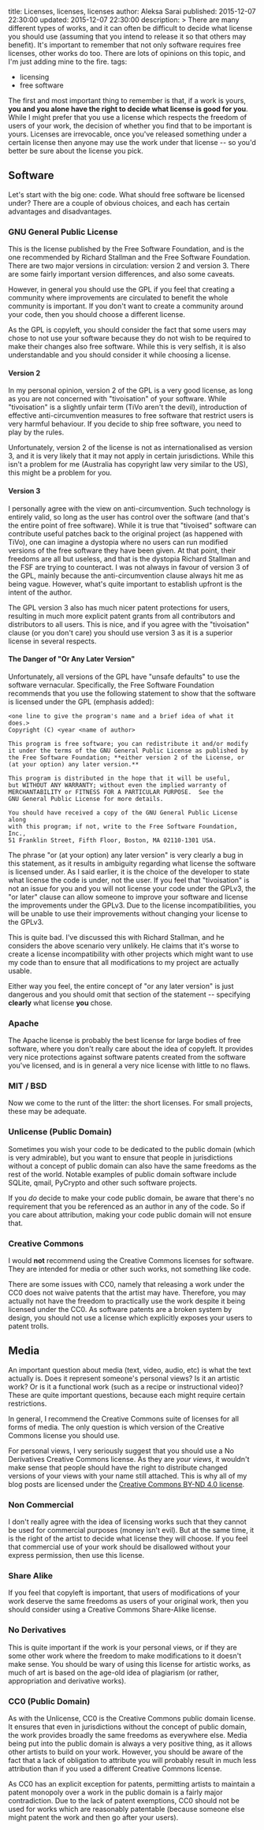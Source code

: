 title: Licenses, licenses, licenses
author: Aleksa Sarai
published: 2015-12-07 22:30:00
updated: 2015-12-07 22:30:00
description: >
  There are many different types of works, and it can often be difficult to decide
  what license you should use (assuming that you intend to release it so that
  others may benefit). It's important to remember that not only software requires
  free licenses, other works do too. There are lots of opinions on this topic,
  and I'm just adding mine to the fire.
tags:
  - licensing
  - free software

The first and most important thing to remember is that, if a work is yours, **you
and you alone have the right to decide what license is good for you**. While I
might prefer that you use a license which respects the freedom of users of your
work, the decision of whether you find that to be important is yours. Licenses
are irrevocable, once you've released something under a certain license then
anyone may use the work under that license -- so you'd better be sure about the
license you pick.

## Software ##

Let's start with the big one: code. What should free software be licensed under?
There are a couple of obvious choices, and each has certain advantages and
disadvantages.

### GNU General Public License ###

This is the license published by the Free Software Foundation, and is the one
recommended by Richard Stallman and the Free Software Foundation. There are two
major versions in circulation: version 2 and version 3. There are some fairly
important version differences, and also some caveats.

However, in general you should use the GPL if you feel that creating a community
where improvements are circulated to benefit the whole community is important. If
you don't want to create a community around your code, then you should choose a
different license.

As the GPL is copyleft, you should consider the fact that some users may chose to
not use your software because they do not wish to be required to make their changes
also free software. While this is very selfish, it is also understandable and you
should consider it while choosing a license.

#### Version 2 ####

In my personal opinion, version 2 of the GPL is a very good license, as long as
you are not concerned with "tivoisation" of your software. While "tivoisation"
is a slightly unfair term (TiVo aren't the devil), introduction of effective
anti-circumvention measures to free software that restrict users is very harmful
behaviour. If you decide to ship free software, you need to play by the rules.

Unfortunately, version 2 of the license is not as internationalised as version 3,
and it is very likely that it may not apply in certain jurisdictions. While this
isn't a problem for me (Australia has copyright law very similar to the US), this
might be a problem for you.

#### Version 3 ####

I personally agree with the view on anti-circumvention. Such technology is entirely
valid, so long as the user has control over the software (and that's the entire
point of free software). While it is true that "tivoised" software can contribute
useful patches back to the original project (as happened with TiVo), one can
imagine a dystopia where no users can run modified versions of the free software
they have been given. At that point, their freedoms are all but useless, and that
is the dystopia Richard Stallman and the FSF are trying to counteract. I was not
always in favour of version 3 of the GPL, mainly because the anti-circumvention
clause always hit me as being vague. However, what's quite important to establish
upfront is the intent of the author.

The GPL version 3 also has much nicer patent protections for users, resulting in
much more explicit patent grants from all contributors and distributors to all
users. This is nice, and if you agree with the "tivoisation" clause (or you don't
care) you should use version 3 as it is a superior license in several respects.

#### The Danger of "Or Any Later Version" ####

Unfortunately, all versions of the GPL have "unsafe defaults" to use the software
vernacular. Specifically, the Free Software Foundation recommends that you use
the following statement to show that the software is licensed under the GPL
(emphasis added):

```language-text
<one line to give the program's name and a brief idea of what it does.>
Copyright (C) <year <name of author>

This program is free software; you can redistribute it and/or modify
it under the terms of the GNU General Public License as published by
the Free Software Foundation; **either version 2 of the License, or
(at your option) any later version.**

This program is distributed in the hope that it will be useful,
but WITHOUT ANY WARRANTY; without even the implied warranty of
MERCHANTABILITY or FITNESS FOR A PARTICULAR PURPOSE.  See the
GNU General Public License for more details.

You should have received a copy of the GNU General Public License along
with this program; if not, write to the Free Software Foundation, Inc.,
51 Franklin Street, Fifth Floor, Boston, MA 02110-1301 USA.
```

The phrase "or (at your option) any later version" is very clearly a bug in this
statement, as it results in ambiguity regarding what license the software is
licensed under. As I said earlier, it is the choice of the developer to state
what license the code is under, not the user. If you feel that "tivoisation" is
not an issue for you and you will not license your code under the GPLv3, the
"or later" clause can allow someone to improve your software and license the
improvements under the GPLv3. Due to the license incompatibilities, you will be
unable to use their improvements without changing your license to the GPLv3.

This is quite bad. I've discussed this with Richard Stallman, and he considers
the above scenario very unlikely. He claims that it's worse to create a license
incompatibility with other projects which might want to use my code than to ensure
that all modifications to my project are actually usable.

Either way you feel, the entire concept of "or any later version" is just dangerous
and you should omit that section of the statement -- specifying **clearly** what
license **you** chose.

### Apache ###

The Apache license is probably the best license for large bodies of free software,
where you don't really care about the idea of copyleft. It provides very nice
protections against software patents created from the software you've licensed,
and is in general a very nice license with little to no flaws.

### MIT / BSD ###

Now we come to the runt of the litter: the short licenses. For small projects,
these may be adequate.

### Unlicense (Public Domain) ###

Sometimes you wish your code to be dedicated to the public domain (which is very
admirable), but you want to ensure that people in jurisdictions without a concept
of public domain can also have the same freedoms as the rest of the world. Notable
examples of public domain software include SQLite, qmail, PyCrypto and other such
software projects.

If you *do* decide to make your code public domain, be aware that there's no
requirement that you be referenced as an author in any of the code. So if you
care about attribution, making your code public domain will not ensure that.

### Creative Commons ###

I would **not** recommend using the Creative Commons licenses for software. They
are intended for media or other such works, not something like code.

There are some issues with CC0, namely that releasing a work under the CC0 does
not waive patents that the artist may have. Therefore, you may actually not have
the freedom to practically use the work despite it being licensed under the CC0.
As software patents are a broken system by design, you should not use a license
which explicitly exposes your users to patent trolls.

## Media ##

An important question about media (text, video, audio, etc) is what the text
actually is. Does it represent someone's personal views? Is it an artistic work?
Or is it a functional work (such as a recipe or instructional video)? These are
quite important questions, because each might require certain restrictions.

In general, I recommend the Creative Commons suite of licenses for all forms of
media. The only question is which version of the Creative Commons license you
should use.

For personal views, I very seriously suggest that you should use a No Derivatives
Creative Commons license. As they are *your views*, it wouldn't make sense that
people should have the right to distribute changed versions of your views with
your name still attached. This is why all of my blog posts are licensed under
the [Creative Commons BY-ND 4.0 license][BY-ND].

[BY-ND]: https://creativecommons.org/licenses/by-nd/4.0/

### Non Commercial ###

I don't really agree with the idea of licensing works such that they cannot be
used for commercial purposes (money isn't evil). But at the same time, it is the
right of the artist to decide what license they will choose. If you feel that
commercial use of your work should be disallowed without your express permission,
then use this license.

### Share Alike ###

If you feel that copyleft is important, that users of modifications of your work
deserve the same freedoms as users of your original work, then you should consider
using a Creative Commons Share-Alike license.

### No Derivatives ###

This is quite important if the work is your personal views, or if they are some
other work where the freedom to make modifications to it doesn't make sense. You
should be wary of using this license for artistic works, as much of art is based
on the age-old idea of plagiarism (or rather, appropriation and derivative works).

### CC0 (Public Domain) ###

As with the Unlicense, CC0 is the Creative Commons public domain license. It
ensures that even in jurisdictions without the concept of public domain, the work
provides broadly the same freedoms as everywhere else. Media being put into the
public domain is always a very positive thing, as it allows other artists to
build on your work. However, you should be aware of the fact that a lack of
obligation to attribute you will probably result in much less attribution than
if you used a different Creative Commons license.

As CC0 has an explicit exception for patents, permitting artists to maintain a
patent monopoly over a work in the public domain is a fairly major contradiction.
Due to the lack of patent exemptions, CC0 should not be used for works which are
reasonably patentable (because someone else might patent the work and then go
after your users).
